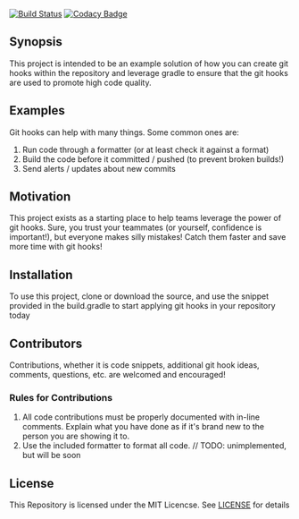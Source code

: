 [![Build Status](https://travis-ci.org/Bwvolleyball/git-commit-hook-samples.svg?branch=master)](https://travis-ci.org/Bwvolleyball/git-commit-hook-samples)
[![Codacy Badge](https://api.codacy.com/project/badge/Grade/eaae3ef90bd84c42a279bde08b230dae)](https://www.codacy.com/app/ward486/git-hook-samples?utm_source=github.com&amp;utm_medium=referral&amp;utm_content=Bwvolleyball/git-hook-samples&amp;utm_campaign=Badge_Grade)

## Synopsis

This project is intended to be an example solution of how you can create git hooks within the repository and leverage gradle to ensure that the git hooks are used to promote high code quality.

## Examples

Git hooks can help with many things.  Some common ones are:
1. Run code through a formatter (or at least check it against a format)
2. Build the code before it committed / pushed (to prevent broken builds!)
3. Send alerts / updates about new commits

## Motivation

This project exists as a starting place to help teams leverage the power of git hooks.  Sure, you trust your teammates (or yourself, confidence is important!), but everyone makes silly mistakes! Catch them faster and save more time with git hooks!

## Installation

To use this project, clone or download the source, and use the snippet provided in the build.gradle to start applying git hooks in your repository today

## Contributors

Contributions, whether it is code snippets, additional git hook ideas, comments, questions, etc. are welcomed and encouraged!

### Rules for Contributions

1. All code contributions must be properly documented with in-line comments. Explain what you have done as if it's brand new to the person you are showing it to.
2. Use the included formatter to format all code. // TODO: unimplemented, but will be soon

## License

This Repository is licensed under the MIT Licencse.  See [LICENSE](LICENSE) for details